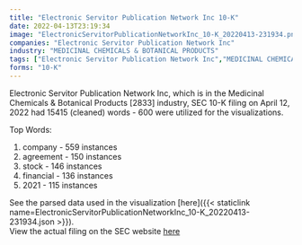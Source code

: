 ```yaml
---
title: "Electronic Servitor Publication Network Inc 10-K"
date: 2022-04-13T23:19:34
image: "ElectronicServitorPublicationNetworkInc_10-K_20220413-231934.png"
companies: "Electronic Servitor Publication Network Inc"
industry: "MEDICINAL CHEMICALS & BOTANICAL PRODUCTS"
tags: ["Electronic Servitor Publication Network Inc","MEDICINAL CHEMICALS & BOTANICAL PRODUCTS","04-12-2022","10-K"]
forms: "10-K"
---
```

Electronic Servitor Publication Network Inc, which is in the Medicinal Chemicals & Botanical Products [2833] industry, SEC 10-K filing on April 12, 2022 had 15415 (cleaned) words - 600 were utilized for the visualizations.

Top Words:
1. company - 559 instances
2. agreement - 150 instances
3. stock - 146 instances
4. financial - 136 instances
5. 2021 - 115 instances


See the parsed data used in the visualization [here]({{< staticlink name=ElectronicServitorPublicationNetworkInc_10-K_20220413-231934.json >}}).  
View the actual filing on the SEC website [here](https://www.sec.gov/Archives/edgar/data/1709542/0001214659-22-005093.txt)
